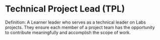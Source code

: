# Technical Project Lead (TPL)

Definition: A Learner leader who serves as a technical leader on Labs projects. They ensure each member of a project team has the opportunity to contribute meaningfully and accomplish the scope of work.
